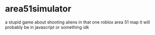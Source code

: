 # area51simulator
a stupid game about shooting aliens in that one roblox area 51 map
it will probably be in javascript or something idk

